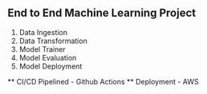 ## End to End Machine Learning Project

1. Data Ingestion
2. Data Transformation
3. Model Trainer
4. Model Evaluation
5. Model Deployment

** CI/CD Pipelined - Github Actions
** Deployment - AWS
